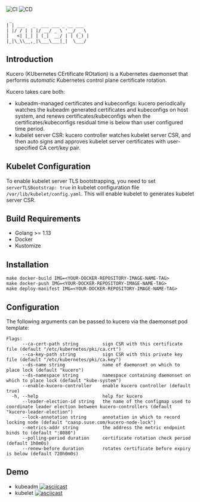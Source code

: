 ![CI](https://github.com/jenting/kucero/workflows/CI/badge.svg)
![CD](https://github.com/jenting/kucero/workflows/CD/badge.svg)

```
 _
| | ___   _  ___ ___ _ __ ___
| |/ / | | |/ __/ _ \ '__/ _ \
|   <| |_| | (_|  __/ | | (_) |
|_|\_\\__,_|\___\___|_|  \___/
```

## Introduction

Kucero (KUbernetes CErtificate ROtation) is a Kubernetes daemonset that
performs _automatic_ Kubernetes control plane certificate rotation.

Kucero takes care both:
- kubeadm-managed certificates and kubeconfigs: kucero periodically watches the kubeadm generated certificates and kubeconfigs on host system, and renews certificates/kubeconfigs when the certificates/kubeconfigs residual time is below than user configured time period.
- kubelet server CSR: kucero controller watches kubelet server CSR, and then auto signs and approves kubelet server certificates with user-specified CA cert/key pair.

## Kubelet Configuration

To enable kubelet server TLS bootstrapping, you need to set `serverTLSBootstrap: true` in kubelet configuration file `/var/lib/kubelet/config.yaml`. This will enable kubelet to generates kubelet server CSR.

## Build Requirements

- Golang >= 1.13
- Docker
- Kustomize

## Installation

```
make docker-build IMG=<YOUR-DOCKER-REPOSITORY-IMAGE-NAME-TAG>
make docker-push IMG=<YOUR-DOCKER-REPOSITORY-IMAGE-NAME-TAG>
make deploy-manifest IMG=<YOUR-DOCKER-REPOSITORY-IMAGE-NAME-TAG>
```

## Configuration

The following arguments can be passed to kucero via the daemonset pod template:

```
Flags:
      --ca-cert-path string         sign CSR with this certificate file (default "/etc/kubernetes/pki/ca.crt")
      --ca-key-path string          sign CSR with this private key file (default "/etc/kubernetes/pki/ca.key")
      --ds-name string              name of daemonset on which to place lock (default "kucero")
      --ds-namespace string         namespace containing daemonset on which to place lock (default "kube-system")
      --enable-kucero-controller    enable kucero controller (default true)
  -h, --help                        help for kucero
      --leader-election-id string   the name of the configmap used to coordinate leader election between kucero-controllers (default "kucero-leader-election")
      --lock-annotation string      annotation in which to record locking node (default "caasp.suse.com/kucero-node-lock")
      --metrics-addr string         the address the metric endpoint binds to (default ":8080")
      --polling-period duration     certificate rotation check period (default 1h0m0s)
      --renew-before duration       rotates certificate before expiry is below (default 720h0m0s)
```

##

## Demo

- kubeadm
  [![asciicast](https://asciinema.org/a/331662.svg)](https://asciinema.org/a/331662)
- kubelet
  [![asciicast](https://asciinema.org/a/331652.svg)](https://asciinema.org/a/331652)

